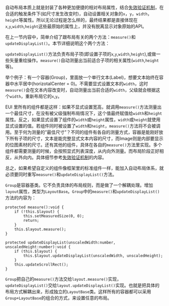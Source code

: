 自动布局本质上就是封装了各种更加便捷的相对布局属性，结合[失效验证机制](../../../../extension/EUI/autoLayout/FailureToVerify/README.md)，在合适的触发条件下(如尺寸发生改变时)，自动设置相关对象的`x`，`y`，`width`，`height`等属性。所以无论过程是怎么样的，最终结果都是直接体现在`x`,`y`,`width`,`height`这些最原始的属性上，并没有脱离显示对象原始的API。

在上一节内容中，简单介绍了跟布局有关的两个方法：`measure()`和`updateDisplayList()`。本节详细说明这个两个方法：

`updateDisplayList()`方法负责布局子项(即设置子项的`x`,`y`,`width`,`height`),或做一些矢量重绘操作。`measure()`自动测量出当前适合子项的相关属性(`width`,`height`等)。

举个例子：有一个容器(Group)，里面放一个单行文本(Label)，想要文本始终在容器中水平居中(horizotalCenter = 0)。不需要显式设置文本的`width`，这时`measure()`会在文本内容改变时，自动测量出当前合适的`width`，父级就会根据这个`width`，重新布局它的`x`,`y`。

EUI 里所有的组件都是这样：如果不显式设置宽高，就调用`measure()`方法测量出一个最佳尺寸，在没有被父级强制布局情况下，这个值最终赋值给`width`和`height`属性。反之，如果显式设置了组件的`width`或`height`属性，`width`或`height`就使用显式设置的值。若组件同时被设置了`width`和`height`，`measure()`方法将不会被调用。至于何为测量的”最佳尺寸”？不同的组件有各自的测量方式，容器是能刚好放下所有子项的尺寸，文本是能完整显式文本内容的尺寸，而Image则是内部要显示的位图素材的尺寸。还有其他的组件，具体在各自的`measure()`方法里实现。多个组件都需要测量的时候，会按照显式列表深度，从内向外测量。而布局阶段正好相反，从外向内。具体细节参考[失效验证机制](../../../../extension/EUI/autoLayout/FailureToVerify/README.md)的内容。

总之，如果希望自定义的组件像框架里的标准组件一样，能加入自动布局体系，就必须要同时重写`measure()`和`updateDisplayList()`方法。

`Group`是容器基类。它不负责具体的布局规则，而是做了一个解耦处理。增加`layout`属性，类型为`LayoutBase`。`Group`中的`measure()`和`updateDisplayList()`方法的内容为：

```
protected measure():void {
    if (!this.$layout) {
        this.setMeasuredSize(0, 0);
        return;
    }
    this.$layout.measure();
}

protected updateDisplayList(unscaledWidth:number, unscaledHeight:number):void {
    if (this.$layout) {
        this.$layout.updateDisplayList(unscaledWidth, unscaledHeight);
    }
    this.updateScrollRect();
}
```
`Group`把自己的`measure()`方法交给`layout.measure()`实现，`updateDisplayList()`交给`layout.updateDisplayList()`实现。也就是把具体的布局方式解耦出来，形成独立的`LayoutBase`类。这样所有的容器都可以采用`Group+LayoutBase`的组合的方式，来设置任意的布局。

